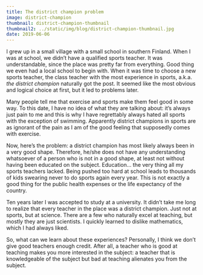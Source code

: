 ```yaml
---
title: The district champion problem
image: district-champion
thumbnail: district-champion-thumbnail
thumbnail2: ../static/img/blog/district-champion-thumbnail.jpg
date: 2019-06-06
---
```

I grew up in a small village with a small school in southern Finland. When I was at school, we didn’t have a qualified
sports teacher. It was understandable, since the place was pretty far from everything. Good thing we even had a local
school to begin with. When it was time to choose a new sports teacher, the class teacher with the most experience in
sports, a.k.a. _the district champion_ naturally got the post. It seemed like the most obvious and logical choice at
first, but it led to problems later.

Many people tell me that exercise and sports make them feel good in some way. To this date, I have no idea of what they
are talking about: it’s always just pain to me and this is why I have regrettably always hated all sports with the
exception of swimming. Apparently district champions in sports are as ignorant of the pain as I am of the good feeling
that supposedly comes with exercise.

Now, here’s the problem: a district champion has most likely always been in a very good shape. Therefore, he/she does
not have any understanding whatsoever of a person who is not in a good shape, at least not without having been educated
on the subject. Education... the very thing all my sports teachers lacked. Being pushed too hard at school leads to
thousands of kids swearing never to do sports again every year. This is not exactly a good thing for the public health
expenses or the life expectancy of the country.

Ten years later I was accepted to study at a university. It didn’t take me long to realize that every teacher in the
place was a district champion. Just not at sports, but at science. There are a few who naturally excel at teaching, but
mostly they are just scientists. I quickly learned to dislike mathematics, which I had always liked.

So, what can we learn about these experiences? Personally, I think we don’t give good teachers enough credit. After all,
a teacher who is good at teaching makes you more interested in the subject: a teacher that is knowledgeable of the
subject but bad at teaching alienates you from the subject.
